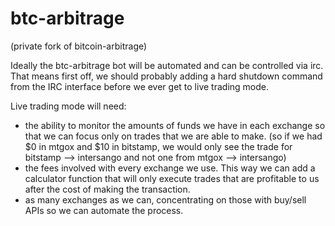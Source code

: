 btc-arbitrage
=============
(private fork of bitcoin-arbitrage)


Ideally the btc-arbitrage bot will be automated and can be controlled via irc. That means first off, we should probably
adding a hard shutdown command from the IRC interface before we ever get to live trading mode.

Live trading mode will need:

* the ability to monitor the amounts of funds we have in each exchange so that we can focus only on trades that we are able to make. (so if we had $0 in mtgox and $10 in bitstamp, we would only see the trade for bitstamp --> intersango and not one from mtgox --> intersango)
* the fees involved with every exchange we use. This way we can add a calculator function that will only execute trades that are profitable to us after the cost of making the transaction.
* as many exchanges as we can, concentrating on those with buy/sell APIs so we can automate the process.